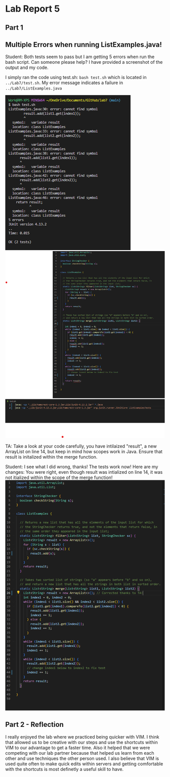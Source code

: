# Lab Report 5

## Part 1

## Multiple Errors when running ListExamples.java!

Student: Both tests seem to pass but I am getting 5 errors when run the bash script. Can someone please help? I have provided a screenshot of the output and my code. 

I simply ran the code using test.sh: ```bash test.sh``` which is located in ```../Lab7/test.sh```. My error message indicates a failure in ```../Lab7/ListExamples.java```

![Alt text](Lab5Screenshot1.png)
![Alt text](Lab5Screenshot2.png)
![Alt text](Lab5Screenshot4.png)

TA: Take a look at your code carefully, you have intilaized "result", a new ArrayList on line 14, but keep in mind how scopes work in Java. Ensure that result is initalized within the merge function.

Student: I see what I did wrong, thanks! The tests work now! Here are my changes:
You were right, even though result was intialized on line 14, it was not itialized within the scope of the merge function!
![Alt text](Lab5Screenshot3.png)

## Part 2 - Reflection

I really enjoyed the lab where we practiced being quicker with VIM. I think that allowed us to be creative with our steps and use the shortcuts within VIM to our advantage to get a faster time. Also it helped that we were competing with our lab partner because that helped us learn from each other and use techniques the other person used. I also believe that VIM is used quite often to make quick edits within servers and getting comfortable with the shortcuts is most definetly a useful skill to have. 
